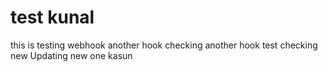 # test kunal
this is testing webhook
another hook
checking another hook test
checking new
Updating new one
kasun

